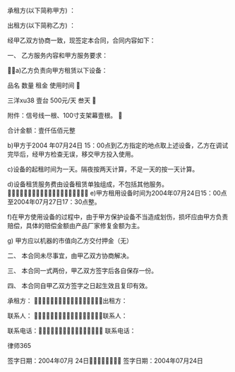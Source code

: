 
 承租方(以下简称甲方) ： 

 出租方(以下简称乙方) ： 

 经甲乙双方协商一致，现签定本合同，合同内容如下： 

 一、 乙方服务内容和甲方服务要求： 

 a)乙方负责向甲方租赁以下设备： 

 品名 数量 租金 使用时间  

 三洋xu38 壹台 500元/天 叁天  

 附件：信号线一根、100寸支架幕壹根。  

 合计金额：壹仟伍佰元整 

 b)甲方于2004 年07月24日 15：00点到乙方指定的地点取上述设备，乙方在调试完毕后，经甲方检查无误，移交甲方投入使用。 

 c)设备的起租时间为一天。隔夜按两天计算，不足一天的按一天计算。 

 d)设备租赁服务费由设备租赁单独组成，不包括其他服务。 e)甲方租用设备时间为2004年07月24日15：00点至2004年07月27日17：30点整。 

 f)在甲方使用设备的过程中，由于甲方保护设备不当造成划伤，损坏应由甲方负责赔偿，具体的赔偿金额由产品厂家修复金额为主。 

 g) 甲方应以机器的市值向乙方交付押金（无） 

 二、 本合同未尽事宜，由甲乙双方协商解决。 

 三、 本合同一式两份，甲乙双方签字后各自保存一份。 

 四、 本合同自甲乙双方签字之日起生效且复印有效。 

 承租方： 出租方： 

 联系人： 联系人：

 联系电话： 联系电话：





 
律师365






 签字日期：2004年07月 24日  签字日期：2004年07月24日 


 

 
 
 
 
 
  


  
 

  


  


  
 
 
 
 

